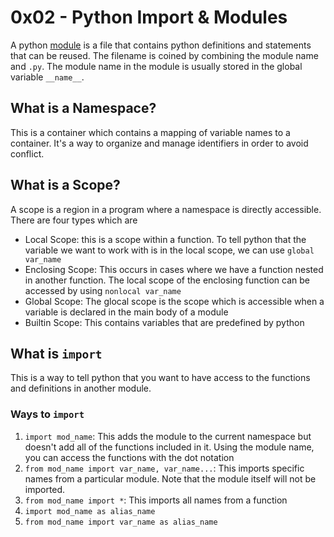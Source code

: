 # 0x02 - Python Import & Modules
A python [module](https://docs.python.org/3/tutorial/modules.html) is a file that contains python definitions and statements that can be reused. The filename is coined by combining the module name and `.py`. The module name in the module is usually stored in the global variable `__name__`.

## What is a Namespace?
This is a container which contains a mapping of variable names to a container. It's a way to organize and manage identifiers in order to avoid conflict.

## What is a Scope?
A scope is a region in a program where a namespace is directly accessible. There are four types which are

* Local Scope: this is a scope within a function. To tell python that the variable we want to work with is in the local scope, we can use `global var_name` 
* Enclosing Scope: This occurs in cases where we have a function nested in another function. The local scope of the enclosing function can be accessed by using `nonlocal var_name`
* Global Scope: The glocal scope is the scope which is accessible when a variable is declared in the main body of a module
* Builtin Scope: This contains variables that are predefined by python

## What is `import`
This is a way to tell python that you want to have access to the functions and definitions in another module.

### Ways to `import`
1. `import mod_name`: This adds the module to the current namespace but doesn't add all of the functions included in it. Using the module name, you can access the functions with the dot notation
2. `from mod_name import var_name, var_name...`: This imports specific names from a particular module. Note that the module itself will not be imported.
3. `from mod_name import *`: This imports all names from a function
4. `import mod_name as alias_name`
5. `from mod_name import var_name as alias_name`
